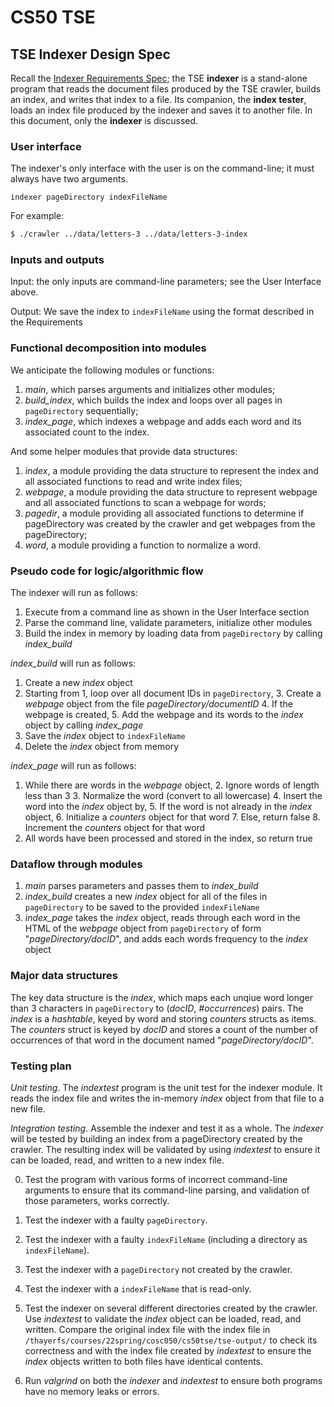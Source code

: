 # CS50 TSE

## TSE Indexer Design Spec

Recall the [Indexer Requirements Spec](REQUIREMENTS.md); the TSE **indexer** is a stand-alone program that reads the document files produced by the TSE crawler, builds an index, and writes that index to a file. Its companion, the **index tester**, loads an index file produced by the indexer and saves it to another file. In this document, only the **indexer** is discussed.

### User interface

The indexer's only interface with the user is on the command-line; it must always have two arguments.

```
indexer pageDirectory indexFileName
```

For example:

``` bash
$ ./crawler ../data/letters-3 ../data/letters-3-index
```

### Inputs and outputs

Input: the only inputs are command-line parameters; see the User Interface above.

Output: We save the index to `indexFileName` using the format described in the Requirements


### Functional decomposition into modules

We anticipate the following modules or functions:

 1. *main*, which parses arguments and initializes other modules;
 2. *build_index*, which builds the index and loops over all pages in `pageDirectory` sequentially;
 3. *index_page*, which indexes a webpage and adds each word and its associated count to the index.


And some helper modules that provide data structures:

1. *index*, a module providing the data structure to represent the index and all associated functions to read and write index files;
2. *webpage*, a module providing the data structure to represent webpage and all associated functions to scan a webpage for words;
3. *pagedir*, a module providing all associated functions to determine if pageDirectory was created by the crawler and get webpages from the pageDirectory;
4. *word*, a module providing a function to normalize a word.

### Pseudo code for logic/algorithmic flow

The indexer will run as follows:

1. Execute from a command line as shown in the User Interface section
2. Parse the command line, validate parameters, initialize other modules
3. Build the index in memory by loading data from `pageDirectory` by calling *index_build*

*index_build* will run as follows:

1. Create a new *index* object
2. Starting from 1, loop over all document IDs in `pageDirectory`,
	3. Create a *webpage* object from the file *pageDirectory/documentID*
	4. If the webpage is created,
		5. Add the webpage and its words to the *index* object by calling *index_page*
6. Save the *index* object to `indexFileName`
7. Delete the *index* object from memory

*index_page* will run as follows:
1. While there are words in the *webpage* object,
	2. Ignore words of length less than 3
	3. Normalize the word (convert to all lowercase)
	4. Insert the word into the *index* object by,
		5. If the word is not already in the *index* object,
			6. Initialize a *counters* object for that word
		7. Else, return false
		8. Increment the *counters* object for that word
9. All words have been processed and stored in the index, so return true


### Dataflow through modules

 1. *main* parses parameters and passes them to *index_build*
 2. *index_build* creates a new *index* object for all of the files in `pageDirectory` to be saved to the provided `indexFileName`
 3. *index_page* takes the *index* object, reads through each word in the HTML of the *webpage* object from `pageDirectory` of form "*pageDirectory/docID*", and adds each words frequency to the *index* object


### Major data structures

The key data structure is the *index*, which maps each unqiue word longer than 3 characters in `pageDirectory` to (*docID*, *#occurrences*) pairs. The *index* is a *hashtable*, keyed by word and storing *counters* structs as items. The *counters* struct is keyed by *docID* and stores a count of the number of occurrences of that word in the document named "*pageDirectory/docID*".

### Testing plan

*Unit testing*.  The *indextest* program is the unit test for the indexer module. It reads the index file and writes the in-memory *index* object from that file to a new file.

*Integration testing*.  Assemble the indexer and test it as a whole.
The *indexer* will be tested by building an index from a pageDirectory created by the crawler. The resulting index will be validated by using *indextest* to ensure it can be loaded, read, and written to a new index file.

0. Test the program with various forms of incorrect command-line arguments to ensure that its command-line parsing, and validation of those parameters, works correctly.

0. Test the indexer with a faulty `pageDirectory`.

0. Test the indexer with a faulty `indexFileName` (including a directory as `indexFileName`).

0. Test the indexer with a `pageDirectory` not created by the crawler.

0. Test the indexer with a `indexFileName` that is read-only.

1. Test the indexer on several different directories created by the crawler. Use *indextest* to validate the *index* object can be loaded, read, and written. Compare the original index file with the index file in `/thayerfs/courses/22spring/cosc050/cs50tse/tse-output/` to check its correctness and with the index file created by *indextest* to ensure the *index* objects written to both files have identical contents.

2. Run *valgrind* on both the *indexer* and *indextest* to ensure both programs have no memory leaks or errors.